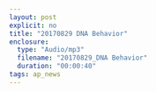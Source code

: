 ```yaml
---
layout: post
explicit: no
title: "20170829 DNA Behavior"
enclosure:
  type: "Audio/mp3"
  filename: "20170829_DNA Behavior"
  duration: "00:00:40"
tags: ap_news
---
```



